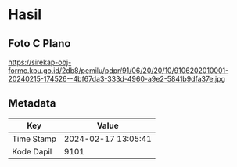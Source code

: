 # Hasil

## Foto C Plano

https://sirekap-obj-formc.kpu.go.id/2db8/pemilu/pdpr/91/06/20/20/10/9106202010001-20240215-174526--4bf67da3-333d-4960-a9e2-5841b9dfa37e.jpg


## Metadata

| Key        | Value               |
| ---------- | ------------------- |
| Time Stamp | 2024-02-17 13:05:41 |
| Kode Dapil | 9101                |



